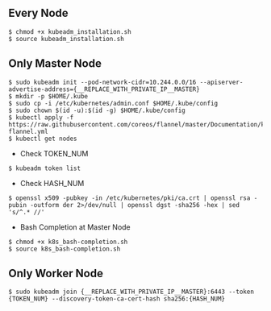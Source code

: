 ## Every Node
```
$ chmod +x kubeadm_installation.sh
$ source kubeadm_installation.sh
```

## Only Master Node
```
$ sudo kubeadm init --pod-network-cidr=10.244.0.0/16 --apiserver-advertise-address={__REPLACE_WITH_PRIVATE_IP__MASTER}
$ mkdir -p $HOME/.kube
$ sudo cp -i /etc/kubernetes/admin.conf $HOME/.kube/config
$ sudo chown $(id -u):$(id -g) $HOME/.kube/config
$ kubectl apply -f https://raw.githubusercontent.com/coreos/flannel/master/Documentation/kube-flannel.yml
$ kubectl get nodes
```
  - Check TOKEN_NUM
  ```
  $ kubeadm token list
  ```
  - Check HASH_NUM
  ```
  $ openssl x509 -pubkey -in /etc/kubernetes/pki/ca.crt | openssl rsa -pubin -outform der 2>/dev/null | openssl dgst -sha256 -hex | sed 's/^.* //'
  ```
  - Bash Completion at Master Node
  ```
  $ chmod +x k8s_bash-completion.sh
  $ source k8s_bash-completion.sh
  ```
  
## Only Worker Node
```
$ sudo kubeadm join {__REPLACE_WITH_PRIVATE_IP__MASTER}:6443 --token {TOKEN_NUM} --discovery-token-ca-cert-hash sha256:{HASH_NUM}
```
